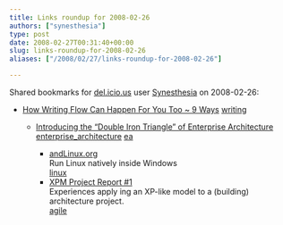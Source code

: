 ```yaml
---
title: Links roundup for 2008-02-26
authors: ["synesthesia"]
type: post
date: 2008-02-27T00:31:40+00:00
slug: links-roundup-for-2008-02-26 
aliases: ["/2008/02/27/links-roundup-for-2008-02-26"]

---
```

Shared bookmarks for [del.icio.us][1] user [Synesthesia][2] on 2008-02-26:

  * [How Writing Flow Can Happen For You Too ~ 9 Ways][3] 
    [writing][4] </li> 
    
      * [Introducing the &#8220;Double Iron Triangle&#8221; of Enterprise Architecture][5] 
        [enterprise_architecture][6] [ea][7] </li> 
        
          * [andLinux.org][8]  
            Run Linux natively inside Windows   
            [linux][9] 
          * [XPM Project Report #1][10]  
            Experiences apply ing an XP-like model to a (building) architecture project.   
            [agile][11] </ul>

 [1]: https://del.icio.us/
 [2]: https://del.icio.us/synesthesia
 [3]: https://www.sayleadershipcoaching.com/talkingstory/2008/02/how-writing-flo.html
 [4]: https://del.icio.us/synesthesia/writing
 [5]: https://blogs.msdn.com/nickmalik/archive/2008/02/15/introducing-the-double-iron-triangle-of-enterprise-architecture.aspx
 [6]: https://del.icio.us/synesthesia/enterprise_architecture
 [7]: https://del.icio.us/synesthesia/ea
 [8]: https://www.andlinux.org/
 [9]: https://del.icio.us/synesthesia/linux
 [10]: https://www.architecturalpractices.com/articles_report_001.html
 [11]: https://del.icio.us/synesthesia/agile